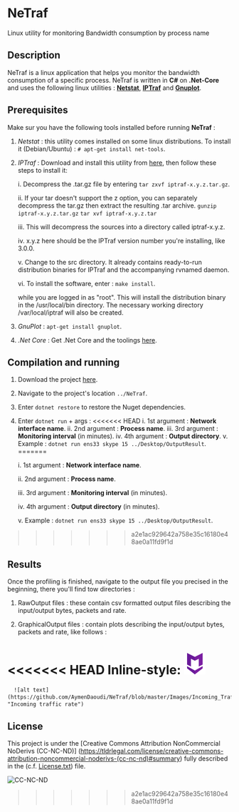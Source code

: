 # NeTraf
Linux utility for monitoring Bandwidth consumption by process name


## Description

NeTraf is a linux application that helps you monitor the bandwidth consumption of a specific process.
NeTraf is written in **C#** on **.Net-Core** and uses the following linux utilities : **[Netstat](http://netstat.net/)**, **[IPTraf](http://iptraf.seul.org/)** and **[Gnuplot](http://www.gnuplot.info/)**.

## Prerequisites

Make sur you have the following tools installed before running **NeTraf** :

1. *Netstat* : this utility comes installed on some linux distributions. To install it (Debian/Ubuntu) : `# apt-get install net-tools`.

2. *IPTraf* : Download and install this utility from [here](ftp://iptraf.seul.org/pub/iptraf/iptraf-3.0.0.bin.i386.tar.gz), then follow         these steps to install it:

      i. Decompress the .tar.gz file by entering `tar zxvf iptraf-x.y.z.tar.gz`.
    
      ii. If your tar doesn't support the z option, you can separately decompress the tar.gz then extract the resulting .tar archive.
        `gunzip iptraf-x.y.z.tar.gz`
        `tar xvf iptraf-x.y.z.tar`
    
      iii. This will decompress the sources into a directory called iptraf-x.y.z.
    
      iv. x.y.z here should be the IPTraf version number you're installing, like 3.0.0.
    
      v. Change to the src directory. It already contains ready-to-run distribution binaries for IPTraf and the accompanying rvnamed  daemon.      

      vi. To install the software, enter : `make install`.

      while you are logged in as "root". This will install the distribution binary in the /usr/local/bin directory. The necessary working directory /var/local/iptraf will also be created.

3. *GnuPlot* : `apt-get install gnuplot`.

4. *.Net Core* : Get .Net Core and the toolings [here](https://www.microsoft.com/net/core#linuxubuntu).

## Compilation and running

1. Download the project [here](https://github.com/AymenDaoudi/NeTraf/archive/master.zip).

2. Navigate to the project's location `../NeTraf`.

3. Enter `dotnet restore` to restore the Nuget dependencies.

4. Enter `dotnet run` + args :
<<<<<<< HEAD
    i. 1st argument : **Network interface name**.
    ii. 2nd argument : **Process name**.
    iii. 3rd argument : **Monitoring interval** (in minutes).
    iv. 4th argument : **Output directory**.
    v. Example : `dotnet run ens33 skype 15 ../Desktop/OutputResult`.
=======

      i. 1st argument : **Network interface name**.

      ii. 2nd argument : **Process name**.
        
      iii. 3rd argument : **Monitoring interval** (in minutes).
        
      iv. 4th argument : **Output directory** (in minutes).
        
      v. Example : `dotnet run ens33 skype 15 ../Desktop/OutputResult`.
>>>>>>> a2e1ac929642a758e35c16180e48ae0a11fd9f1d

## Results

Once the profiling is finished, navigate to the output file you precised in the beginning, there you'll find tow directories :

1. RawOutput files : these contain csv formatted output files describing the input/output bytes, packets and rate.

2. GraphicalOutput files : contain plots describing the input/output bytes, packets and rate, like follows :

<<<<<<< HEAD
Inline-style: 
![alt text](https://github.com/adam-p/markdown-here/raw/master/src/common/images/icon48.png "Logo Title Text 1")
=======
      ![alt text](https://github.com/AymenDaoudi/NeTraf/blob/master/Images/Incoming_Traffic_Rate.png "Incoming traffic rate")

## License

This project is under the [Creative Commons Attribution NonCommercial NoDerivs (CC-NC-ND)] (https://tldrlegal.com/license/creative-commons-attribution-noncommercial-noderivs-(cc-nc-nd)#summary) fully described in the (c.f. [License.txt](License.txt)) file.

![CC-NC-ND](http://i.creativecommons.org/l/by-nc-nd/3.0/88x31.png)
>>>>>>> a2e1ac929642a758e35c16180e48ae0a11fd9f1d


